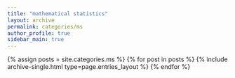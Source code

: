 ```yaml
---
title: "mathematical statistics"
layout: archive
permalink: categories/ms
author_profile: true
sidebar_main: true
---
```


{% assign posts = site.categories.ms %}
{% for post in posts %} {% include archive-single.html type=page.entries_layout %} {% endfor %}